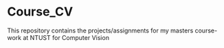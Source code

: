 # Course_CV

This repository contains the projects/assignments for my masters course-work at NTUST for Computer Vision
